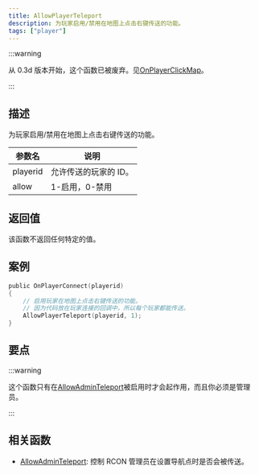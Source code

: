 ```yaml
---
title: AllowPlayerTeleport
description: 为玩家启用/禁用在地图上点击右键传送的功能。
tags: ["player"]
---
```


:::warning

从 0.3d 版本开始，这个函数已被废弃。见[OnPlayerClickMap](../callbacks/OnPlayerClickMap)。

:::

## 描述

为玩家启用/禁用在地图上点击右键传送的功能。

| 参数名   | 说明                  |
| -------- | --------------------- |
| playerid | 允许传送的玩家的 ID。 |
| allow    | 1-启用，0-禁用        |

## 返回值

该函数不返回任何特定的值。

## 案例

```c
public OnPlayerConnect(playerid)
{
    // 启用玩家在地图上点击右键传送的功能。
    // 因为代码放在玩家连接的回调中，所以每个玩家都能传送。
    AllowPlayerTeleport(playerid, 1);
}
```

## 要点

:::warning

这个函数只有在[AllowAdminTeleport](AllowAdminTeleport)被启用时才会起作用，而且你必须是管理员。

:::

## 相关函数

- [AllowAdminTeleport](AllowAdminTeleport): 控制 RCON 管理员在设置导航点时是否会被传送。
